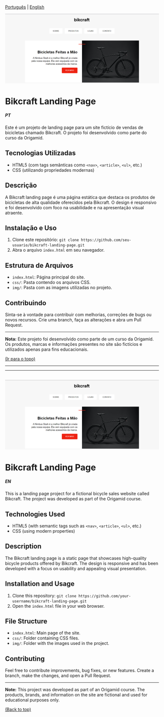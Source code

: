 [Português](#PT) | [English](#en)

<img src="./img/preview-projeto.png">

# Bikcraft Landing Page

##### PT 
Este é um projeto de landing page para um site fictício de vendas de bicicletas chamado Bikcraft. O projeto foi desenvolvido como parte do curso da Origamid.

## Tecnologias Utilizadas

- HTML5 (com tags semânticas como `<nav>`, `<article>`, `<ul>`, etc.)
- CSS (utilizando propriedades modernas)

## Descrição

A Bikcraft landing page é uma página estática que destaca os produtos de bicicletas de alta qualidade oferecidos pela Bikcraft. O design é responsivo e foi desenvolvido com foco na usabilidade e na apresentação visual atraente.

## Instalação e Uso

1. Clone este repositório: `git clone https://github.com/seu-usuario/bikcraft-landing-page.git`
2. Abra o arquivo `index.html` em seu navegador.

## Estrutura de Arquivos

- `index.html`: Página principal do site.
- `css/`: Pasta contendo os arquivos CSS.
- `img/`: Pasta com as imagens utilizadas no projeto.

## Contribuindo

Sinta-se à vontade para contribuir com melhorias, correções de bugs ou novos recursos. Crie uma branch, faça as alterações e abra um Pull Request.

---

**Nota:** Este projeto foi desenvolvido como parte de um curso da Origamid. Os produtos, marcas e informações presentes no site são fictícios e utilizados apenas para fins educacionais.

[(Ir para o topo)](#pt)

<hr>
<hr>
<br>

<img src="./img/preview-projeto.png">

# Bikcraft Landing Page

##### EN 

This is a landing page project for a fictional bicycle sales website called Bikcraft. The project was developed as part of the Origamid course.

## Technologies Used

- HTML5 (with semantic tags such as `<nav>`, `<article>`, `<ul>`, etc.)
- CSS (using modern properties)

## Description

The Bikcraft landing page is a static page that showcases high-quality bicycle products offered by Bikcraft. The design is responsive and has been developed with a focus on usability and appealing visual presentation.

## Installation and Usage

1. Clone this repository: `git clone https://github.com/your-username/bikcraft-landing-page.git`
2. Open the `index.html` file in your web browser.

## File Structure

- `index.html`: Main page of the site.
- `css/`: Folder containing CSS files.
- `img/`: Folder with the images used in the project.

## Contributing

Feel free to contribute improvements, bug fixes, or new features. Create a branch, make the changes, and open a Pull Request.

---

**Note:** This project was developed as part of an Origamid course. The products, brands, and information on the site are fictional and used for educational purposes only.

[(Back to top)](#pt)
